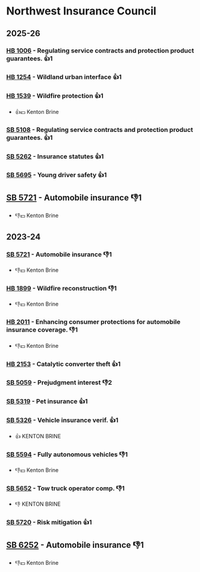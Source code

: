 # Northwest Insurance Council
## 2025-26

### [HB 1006](/bill/2025-26/hb/1006/) - Regulating service contracts and protection product guarantees. 👍1  

### [HB 1254](/bill/2025-26/hb/1254/) - Wildland urban interface 👍1  

### [HB 1539](/bill/2025-26/hb/1539/) - Wildfire protection 👍1  
* 👍💵 Kenton Brine

### [SB 5108](/bill/2025-26/sb/5108/) - Regulating service contracts and protection product guarantees. 👍1  

### [SB 5262](/bill/2025-26/sb/5262/) - Insurance statutes 👍1  

### [SB 5695](/bill/2025-26/sb/5695/) - Young driver safety 👍1  

## [SB 5721](/bill/2025-26/sb/5721/) - Automobile insurance  👎1 
* 👎💵 Kenton Brine

## 2023-24

### [SB 5721](/bill/2023-24/sb/5721/) - Automobile insurance  👎1 
* 👎💵 Kenton Brine

### [HB 1899](/bill/2023-24/hb/1899/) - Wildfire reconstruction  👎1 
* 👎💵 Kenton Brine

### [HB 2011](/bill/2023-24/hb/2011/) - Enhancing consumer protections for automobile insurance coverage.  👎1 
* 👎💵 Kenton Brine

### [HB 2153](/bill/2023-24/hb/2153/) - Catalytic converter theft 👍1  

### [SB 5059](/bill/2023-24/sb/5059/) - Prejudgment interest  👎2 

### [SB 5319](/bill/2023-24/sb/5319/) - Pet insurance 👍1  

### [SB 5326](/bill/2023-24/sb/5326/) - Vehicle insurance verif. 👍1  
* 👍 KENTON BRINE

### [SB 5594](/bill/2023-24/sb/5594/) - Fully autonomous vehicles  👎1 
* 👎💵 Kenton Brine

### [SB 5652](/bill/2023-24/sb/5652/) - Tow truck operator comp.  👎1 
* 👎 KENTON BRINE

### [SB 5720](/bill/2023-24/sb/5720/) - Risk mitigation 👍1  

## [SB 6252](/bill/2023-24/sb/6252/) - Automobile insurance  👎1 
* 👎💵 Kenton Brine
